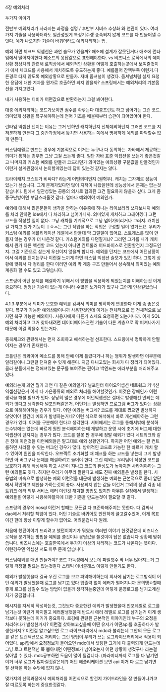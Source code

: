 4장 예외처리

두가지 이야기

전반부 예외처리가 사라지는 과정을 설명 / 후반부 서비스 추상화 와 연관이 있다. 여러가지 기술을 사용하더라도 일관성있게 특정기수렝 종속되지 않게 코드를 다 만들어낼 수 잇다. 예가 나오지만 기술이 바뀌더라도 예외처리하는 법. 

예외 하면 체크드 익셉션은 과연 슬모가 있을까? 애초에 설계가 잘못된거다 애초에 런타임에서 떨어져야한다.메소드의 응답값으로 표현해야한다. vs 비즈니스 로직에서의 예이상황 정상처리 관련해 로직상에서 예외적인 상황을 어떻게 호출하는곳에서 보여줄것이가 에서 체크드를 사용해서 캐치하도록 유도하는게 좋다. 예를들어 잔액부족 이런거.다른경로 타지 않도록 예외상황으로 만들자. 자바 옵셔널이 생겼다. 옵셔널처럼 실제 요청한 응답에 대한 겨과를 뭔가로 호출하면 되지 않을까? 스프링에서는 예외처리의 기본옵션을 가지고있다.

내가 사용하는 디비가 어떤값으로 반환하는지 그걸 봐야한다.

대충 에외처리하는 코드가보이면 점수를 확깎는다 대충프린트 하고 넘어가는 그런 코드. 의미있게 상황을 복구해야하는데 언어 기초를 배울때부터 습관이 되어있어야 한다.

런타임 익셉션 던지는 이유는 그거 안하면 캐치하던지 전체예외하던지 그러면 코드를 지저분하게 만든다 그 중간과정에서 놓치면 사용하는 쪽에서 명확하게 예외를 파악할수 없게 만든다.

커스텀예욀르 만드는 경우에 기본적으로 이거는 누구나 다 동의하는. 자바에서 제공하는 의미가 통하는 경우면 그냥 그걸 쓰는게 좋다. 일단 자바 표준 익셉션을 쓰는게 좋은것같고 나머지의 커스텀 예외를 만들까 코드라던가 의미있는 에외상황 구분값을 만들것인가 이런거 설계괸점에서 논의할게있는데 답이 있는것 같지는 않다.

트라이캐치 코스트가 비싸다? 라는게 어떤의미인지 (권혁우). 캐치는 그자체로 성능이 있는가 싶습니다. 그게 문제가있다면 많이 지적이 나왔을텐데 성능상에서 문제는 없는것같습니다. 팀에서 일관성있는 공통의 의사로 협의된 그건 필요하지 않을까 싶다. 그게 좀 중구난방이면 부담스러울것 같다. 얼마나 예외여야 예외인가.

예외에 대해서 많은분들이 생각을 안하는 이유중에 하나는 라이브러리 쓰다보니까 예외를 처리 안하면 ide에서 다 처리하고 넘어가니까. 의미있게 캐치하고 그래야겠다 그런 코드를 작성할 일이 없다. 그냥 캐치를 기계적으로 그냥 넘어가버리거나 그러지. 캐치한걸 가지고 뭔가 기능이 ㅣㅇㅆ는 그런 작업을 하는 작업은 구성할 일이 없거든요. 우리가 커스텀 예외를 애플리케이션 레벨에서 만들대 막 그럴일이 없어요. 스트레스를 많이 만들지 않는 경우가 더 나은것 같다. 커스텀예외를 다던질거냐? 그러면 그거를 내가 캐치해서 뭔가 다른 액션할 코드 있는지 아니면 컨트롤러 어드바이스로 전환할건지 그정도인지. 그걸 기준으로 삼는게 우선이지 않을까 합니다. 예외를 던지는 코드에서 어던상황이어서 예외를 던지는구나 이런걸 느끼게 하면 터스텀 익셉션 슬모가 있긴 하다. 그렇게 상황에 맞춰서 다 정리를 한다 이러면 예외 막 계층 구조 만들어서 상속해서 의미있는 예외 계층화 할 수도 있고 그렇습니다.

스프링이 어던 문제를 해결하기 위해서 이 방법을 적용하게 되었는지를 이해하는것 이게 중요하다. 엄청난 기술이 있는게 아니라 수많은 노가다가 있구나 그런게 인상깊었습니다.

4.1.3 부분에서 의미가 모호한 예외를 감싸서 의미를 명확하게 변경한다 이게 좀 좋은것같다. 복구가 가능한 예외상황이니까 사용한것인데 이거는 전체적으로 앱 전체적으로 보자면 복구 가능한 예외이다. 사용자에게 다른거 스세요 요청하면 되는거니까. 이게 SQL예외 처리하고 그거 찾아내려면 데이터베이스관련 기술이 다른 계층으로 막 퍼져나가기 대문에 이걸 막을수 잇는거다.

중복체크와 관련해서는 먼저 조회하고 해석하는걸 선호한다. 스프링에서 명확하게 안떨어지는 경우가 존재한다.

코틀린은 리콰이어 메소드를 통해 안에 이제 틀렸다거나 하는 행위가 발생하면 이부분에 일리갈이나 그런걸 던져줄 수 잇게 해준다. 지금 다니고있는 회사가 다 정리가 되어있다.클라 분들에게는 정해져있는 문구를 보여주는 편이고 백엔드는 에러부분을 처리해주고있다.

예외라는게 과연 뭘가 과연 다 같은 예외일가? 널포인터 아이오익셉션 네트워크 커넥션익셉션같은거 이게 다 가은종류의 예외로 처리를 해야할것인가. 이것은 장애인가 이런 생각을 해볼 필요가 잇다. 상당히 많은 경우에 어던익셉션은 절대로 발생해선 안되는 예외가 잇다고 생각한다 널포인터같은거. 어던거는 발생하면 프로그램 버그가 있다는 상황으로 이해해야하는 경우가 잇다. 어던 예외는 버그네? 코드를 제대로 짰으면 발생하지 않앗어야 할건데 예외가 발생하는거네? 이런 식으로 해석해서 바로 개선해야하는 그런 경우가 있다. 이거를 구분해야 한다고 생각한다. 서버에서는 로그를 통해서밖에 분석하는수밖에는 없는데 빠르게 원인 분석해야하는데 개발하고 운영 시에 초기에 버그에 대한 익셉션이 던져지는 경우가 많다. 코드를 잘못 짠 경우에 정말 예외가 있다 네트워크와 같은 장애 이런것들 이런예외들은 말그대로 예외 상황인거다. 하지만 어던 예외는 잘 컨트롤하면 사라질 수 잇는 버그인 경우가 많다. 방어적인 코드로 가능한 한 빠르게 캐치 할 수 있어여 원인을 파악한다. 오브젝트 초기화할 때 체크를 하는 코드를 넣는데 그게 발생하면 아 버그구나 문제를 해결하려고 들어야 한다. 그런 예외는 우리팀이 작성한 코드를 보호하기 위해 작성해야 하고 시간이 지나고 코드의 뫈성도가 높아지면 사라져야하는 그런 예외들도 잇다. 하지만 우리가 아무리 잘한다고 해도 진짜 예외들은 발생을 한다. 사용법의 미숙으로 발생하는 예외 이런것들 대문에 발생하는 예외는 근본적으로 좀더 앞단에서 확인하고 제한을 가하는것이 좋다. 사용되지 않는 값들 이런거 그외의 정말 각종 네트워크 에러 외부 서비스 에러 이런것 해겨할 방법도 있지만 아무튼 실정에서 발생하는 예외들을 어덯게 사용해야할지에 대한 기준을 만드는것이 필요할 것 같다.

스프링의 경우에 nosql 이런거 할때는 모든걸 다 표준화해주지는 못한다. 다 감싸서 dao에서 처리할 책임이 있다. 어던 기술로 바귀어도 안전하게 끌고갈수있어, 이게 목표이긴 한데 항상 이렇게 할수가 없어요. 어려운겁니다 원래. 

처음에 했던이야기 드리려고 했던이야기가 뭐였죠 여러번 이야기 한것같은데 비즈니스 로직을 분기하는 방법을 예외를 쓸것이냐 응답값을 쓸것이야 답은 없습니다 상황에 맞춰씁니다. 비즈니스에는 호출한쪽에서 두가지 이상의 처리하는 코드가 나온다는 뜻이다. 이런경우엔 익셉션 서도 아무 문제 없습니다. 

커스텀예외를 매번 만들거야? 코드 가독성에서 보는데 파일갯수 막 너무 많아지는거 그렇게 걱정할 필요는 없는것같다 스태틱 이너클래스 이렇게 만들기도 한다.

예외가 발생햇을때 결국 우린 로그를 보고 파악해야하는데 회사에 남기는 로그방식이 어던 예외가 발생했을때 로그를 남기고 있다 입출력 없이 에러가 떨어지니까 문의댕ㅇ할때 좋게 로그를 남길수 있는 방법이 없을까 생각하는중인데 어덯게 운영로그를 남기고계신지가 궁금합니다.

메시지를 자세히 작성하는것, 그것보다 중요한건 예외가 발생했을때 인포레벨로 로그를 남기는것 이런거 하지말고 에러발생햇을때 반드시 에러 레벨로 로그를 남기는거 이게 생각보다 못하는데 이거가 중요하다. 로깅에 관련된 근본적인 이야기인데 누구의 요청을 처리하다가 발생한거지? 이런걸 찾아보고싶을때 어떤 유저가 어떤api를 호출하다가 발생한거지 ? 이런걸 알고싶으면 로그 라이브러리에서 mdc라 불리는데 그안의 모든 로그를 같은 트랜잭션으로 처리하는 그런 방법이 우리가 쓰는 로그라이브러리에서 적용이 되어있다. api앞에서 요청정보가 들어오면 mdc에서 셋팅한 그거에 다 출력되게 만드는데 그냥 로그 트랜잭션 쭉 뽑아내면 어떤정보가 넘어오는지 어던 상황이 생겼구나 라는걸 찾아낼 수 있다. mdc공부하면 도움이 많이 될겁니다. (파라미터까지 로그를 다 남기면 이거 너무 로그가 많아질것같은데?) 어던 애플리케이션 보면 api 이거 다 로그 남기면 잘 선택을 하는 수밖에 없지 않나. 

몇가지의 선택과정에서 예외처리를 어떤식으로 할건지 가이드라인을 잘 만들어나가고 잘 따르도록 하는게 중요한것같다.
